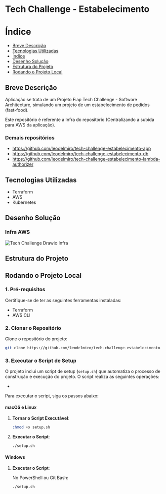 # Tech Challenge - Estabelecimento

# Índice

* [Breve Descrição](#Breve-Descrição)
* [Tecnologias Utilizadas](#Tecnologias-Utilizadas)
* [Índice](#índice)
* [Desenho Solução](#Desenho-Solução)
* [Estrutura do Projeto](#Estrutura-do-Projeto)
* [Rodando o Projeto Local](#Rodando-o-Projeto-Local)

## Breve Descrição

Aplicação se trata de um Projeto Fiap Tech Challenge - Software Architecture, simulando um projeto de um estabelecimento
de pedidos (fast-food).

Este repositório é referente a Infra do repositório (Centralizando a subida para AWS da aplicação).

### Demais repositórios
- https://github.com/leodelmiro/tech-challenge-estabelecimento-app
- https://github.com/leodelmiro/tech-challenge-estabelecimento-db
- https://github.com/leodelmiro/tech-challenge-estabelecimento-lambda-authorizer

## Tecnologias Utilizadas

- Terraform
- AWS
- Kubernetes

## Desenho Solução

### Infra AWS

![Tech Challenge Drawio Infra](./desenhos/infraawsdrawio.png)

## Estrutura do Projeto

## Rodando o Projeto Local

### 1. Pré-requisitos

Certifique-se de ter as seguintes ferramentas instaladas:

- Terraform
- AWS CLI

### 2. Clonar o Repositório

Clone o repositório do projeto:

```sh
git clone https://github.com/leodelmiro/tech-challenge-estabelecimento-infra
```

### 3. Executar o Script de Setup

O projeto inclui um script de setup (`setup.sh`) que automatiza o processo de construção e execução do projeto. O script
realiza as seguintes operações:

- 

Para executar o script, siga os passos abaixo:

#### macOS e Linux

1. **Tornar o Script Executável**:

    ```sh
    chmod +x setup.sh
    ```

2. **Executar o Script**:

    ```sh
    ./setup.sh
    ```

#### Windows

1. **Executar o Script**:

   No PowerShell ou Git Bash:

    ```sh
    ./setup.sh
    ```